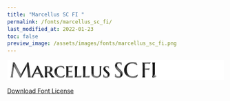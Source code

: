 ```yaml
---
title: "Marcellus SC FI "
permalink: /fonts/marcellus_sc_fi/
last_modified_at: 2022-01-23
toc: false
preview_image: /assets/images/fonts/marcellus_sc_fi.png
---
```

![MarcellusSCFI](/assets/images/fonts/marcellus_sc_fi.png)

[Download Font License](https://github.com/inkstitch/inkstitch/tree/main/fonts/marcelusSC_FI/LICENSE)